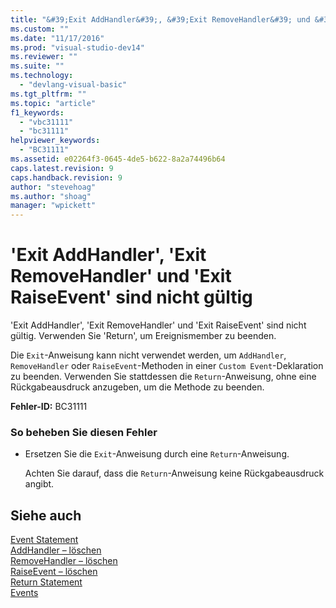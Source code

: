 ```yaml
---
title: "&#39;Exit AddHandler&#39;, &#39;Exit RemoveHandler&#39; und &#39;Exit RaiseEvent&#39; sind nicht g&#252;ltig | Microsoft Docs"
ms.custom: ""
ms.date: "11/17/2016"
ms.prod: "visual-studio-dev14"
ms.reviewer: ""
ms.suite: ""
ms.technology: 
  - "devlang-visual-basic"
ms.tgt_pltfrm: ""
ms.topic: "article"
f1_keywords: 
  - "vbc31111"
  - "bc31111"
helpviewer_keywords: 
  - "BC31111"
ms.assetid: e02264f3-0645-4de5-b622-8a2a74496b64
caps.latest.revision: 9
caps.handback.revision: 9
author: "stevehoag"
ms.author: "shoag"
manager: "wpickett"
---
```

# &#39;Exit AddHandler&#39;, &#39;Exit RemoveHandler&#39; und &#39;Exit RaiseEvent&#39; sind nicht g&#252;ltig
'Exit AddHandler', 'Exit RemoveHandler' und 'Exit RaiseEvent' sind nicht gültig. Verwenden Sie 'Return', um Ereignismember zu beenden.  
  
 Die `Exit`\-Anweisung kann nicht verwendet werden, um `AddHandler`, `RemoveHandler` oder `RaiseEvent`\-Methoden in einer `Custom Event`\-Deklaration zu beenden. Verwenden Sie stattdessen die `Return`\-Anweisung, ohne eine Rückgabeausdruck anzugeben, um die Methode zu beenden.  
  
 **Fehler\-ID:** BC31111  
  
### So beheben Sie diesen Fehler  
  
-   Ersetzen Sie die `Exit`\-Anweisung durch eine `Return`\-Anweisung.  
  
     Achten Sie darauf, dass die `Return`\-Anweisung keine Rückgabeausdruck angibt.  
  
## Siehe auch  
 [Event Statement](../../visual-basic/language-reference/statements/event-statement.md)   
 [AddHandler – löschen](http://msdn.microsoft.com/de-de/fc464cf8-582c-48a6-a9c2-185c4c3d5ff8)   
 [RemoveHandler – löschen](http://msdn.microsoft.com/de-de/35c17f61-6e22-4b87-b6e1-3ed0c27a88a0)   
 [RaiseEvent – löschen](http://msdn.microsoft.com/de-de/7f765da0-5491-40b6-9ed5-24c98f9daad9)   
 [Return Statement](../../visual-basic/language-reference/statements/return-statement.md)   
 [Events](../../visual-basic/programming-guide/language-features/events/events.md)